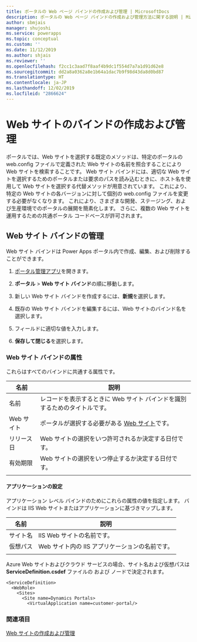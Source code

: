 ```yaml
---
title: ポータルの Web ページ バインドの作成および管理 | MicrosoftDocs
description: ポータルの Web ページ バインドの作成および管理方法に関する説明 | MicrosoftDocs
author: sbmjais
manager: shujoshi
ms.service: powerapps
ms.topic: conceptual
ms.custom: ''
ms.date: 11/12/2019
ms.author: shjais
ms.reviewer: ''
ms.openlocfilehash: f2cc1c3aad7f8aaf4b9dc1f554d7a7a1d91d62e8
ms.sourcegitcommit: dd2a8a0362a8e1b64a1dac7b9f98d43da8d0bd87
ms.translationtype: HT
ms.contentlocale: ja-JP
ms.lasthandoff: 12/02/2019
ms.locfileid: "2866624"
---
```

# <a name="create-and-manage-website-bindings"></a>Web サイトのバインドの作成および管理

ポータルでは、Web サイトを選択する既定のメソッドは、特定のポータルの web.config ファイルで定義された Web サイトの名前を照合することにより Web サイトを検索することです。 Web サイト バインドには、適切な Web サイトを選択するためのポータルまたは要求のパスを読み込むときに、ホスト名を使用して Web サイトを選択する代替メソッドが用意されています。 これにより、特定の Web サイトの各バージョンに対して個別の web.config ファイルを変更する必要がなくなります。 これにより、さまざまな開発、ステージング、および生産環境でのポータルの展開を簡素化します。 さらに、複数の Web サイトを運用するための共通ポータル コードベースが許可されます。

## <a name="manage-website-bindings"></a>Web サイト バインドの管理

Web サイト バインドは Power Apps ポータル内で作成、編集、および削除することができます。 

1. [ポータル管理アプリ](configure-portal.md)を開きます。

2. **ポータル** > **Web サイト バインド**の順に移動します。

3. 新しい Web サイト バインドを作成するには、**新規**を選択します。

4. 既存の Web サイト バインドを編集するには、Web サイトのバインド名を選択します。

5. フィールドに適切な値を入力します。

6. **保存して閉じる**を選択します。

### <a name="website-binding-attributes"></a>Web サイト バインドの属性

これらはすべてのバインドに共通する属性です。

|名前|説明|
|-----|----------|
|名前| レコードを表示するときに Web サイト バインドを識別するためのタイトルです。|
|Web サイト|ポータルが選択する必要がある [Web サイト](websites.md)です。|
|リリース日|Web サイトの選択をいつ許可されるか決定する日付です。|
|有効期限|Web サイトの選択をいつ停止するか決定する日付です。|
|||

#### <a name="application-settings"></a>アプリケーションの設定

アプリケーション レベル バインドのためにこれらの属性の値を指定します。 バインドは IIS Web サイトまたはアプリケーションに基づきマップします。

|名前|説明|
|-----|----------|
|サイト名|IIS Web サイトの名前です。|
|仮想パス|Web サイト内の IIS アプリケーションの名前です。|
|||

Azure Web サイトおよびクラウド サービスの場合、サイト名および仮想パスは **ServiceDefinition.csdef** ファイルの <Site> および <VirtualApplication> ノードで決定されます。

```
<ServiceDefinition>
  <WebRole>
    <Sites>
      <Site name=Dynamics Portals>
        <VirtualApplication name=customer-portal/>
```

### <a name="see-also"></a>関連項目
[Web サイトの作成および管理](websites.md)
